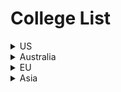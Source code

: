 
# College List

<details>
<summary>US</summary>

  - Arizona State University
  - RIT
  - University of Arizona
  - University of Hawai (UHM)

</details>


<details>
<summary>Australia</summary>
  - xx

</details>


<details>
<summary>EU</summary>
  - xx

</details>


<details>
<summary>Asia</summary>
  - xx

</details>
